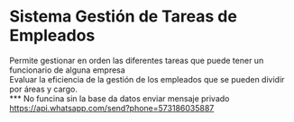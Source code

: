 # Sistema Gestión de Tareas de Empleados

Permite gestionar en orden las diferentes tareas que puede tener un funcionario de alguna empresa                         
Evaluar la eficiencia de la gestión de los empleados que se pueden dividir por áreas y cargo.   
*** No funcina sin la base da datos enviar mensaje privado https://api.whatsapp.com/send?phone=573186035887





